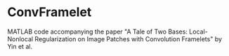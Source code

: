 # ConvFramelet
MATLAB code accompanying the paper "A Tale of Two Bases: Local-Nonlocal Regularization on Image Patches with Convolution Framelets" by Yin et al.
